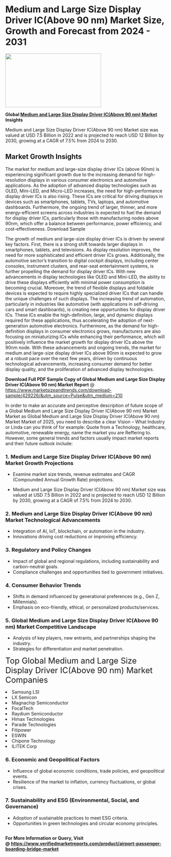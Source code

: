 <H1>Medium and Large Size Display Driver IC(Above 90 nm) Market Size, Growth and Forecast from 2024 - 2031</H1><img class="aligncenter size-medium wp-image-584254" src="https://thirdeyenews.in/wp-content/uploads/2024/09/Global-Market-Research-300x168.jpeg" alt="" width="300" height="168" /><p><strong>Global&nbsp;<a href="https://www.marketsizeandtrends.com/download-sample/429226/&amp;utm_source=Pulse&amp;utm_medium=210">Medium and Large Size Display Driver IC(Above 90 nm) Market</a> Insights</strong></p><p>Medium and Large Size Display Driver IC(Above 90 nm) Market size was valued at USD 7.5 Billion in 2022 and is projected to reach USD 12 Billion by 2030, growing at a CAGR of 7.5% from 2024 to 2030.</p><p><h2>Market Growth Insights</h2> <p>The market for medium and large-size display driver ICs (above 90nm) is experiencing significant growth due to the increasing demand for high-resolution displays in various consumer electronics and automotive applications. As the adoption of advanced display technologies such as OLED, Mini-LED, and Micro-LED increases, the need for high-performance display driver ICs is also rising. These ICs are critical for driving displays in devices such as smartphones, tablets, TVs, laptops, and automotive dashboards. Furthermore, the ongoing trend of larger, thinner, and more energy-efficient screens across industries is expected to fuel the demand for display driver ICs, particularly those with manufacturing nodes above 90nm, which offer a balance between performance, power efficiency, and cost-effectiveness. Download Sample </p> <p>The growth of medium and large-size display driver ICs is driven by several key factors. First, there is a strong shift towards larger displays in smartphones, tablets, and televisions. As display resolution improves, the need for more sophisticated and efficient driver ICs grows. Additionally, the automotive sector’s transition to digital cockpit displays, including center consoles, instrument clusters, and rear-seat entertainment systems, is further propelling the demand for display driver ICs. With new advancements in display technologies like OLED and Mini-LED, the ability to drive these displays efficiently with minimal power consumption is becoming crucial. Moreover, the trend of flexible displays and foldable devices is expected to require highly specialized driver ICs that can handle the unique challenges of such displays. The increasing trend of automation, particularly in industries like automotive (with applications in self-driving cars and smart dashboards), is creating new opportunities for display driver ICs. These ICs enable the high-definition, large, and dynamic displays required for these applications, thus accelerating the adoption of next-generation automotive electronics. Furthermore, as the demand for high-definition displays in consumer electronics grows, manufacturers are also focusing on miniaturizing ICs while enhancing their performance, which will positively influence the market growth for display driver ICs above the 90nm node. With these advancements and ongoing trends, the market for medium and large-size display driver ICs above 90nm is expected to grow at a robust pace over the next few years, driven by continuous technological advancements, increasing consumer demand for better display quality, and the proliferation of advanced display technologies. </p><p><span class=""><strong>Download Full PDF Sample Copy of Global Medium and Large Size Display Driver IC(Above 90 nm) Market Report</strong> @ <a href="https://www.marketsizeandtrends.com/download-sample/429226/&amp;utm_source=Pulse&amp;utm_medium=210" target="_blank">https://www.marketsizeandtrends.com/download-sample/429226/&amp;utm_source=Pulse&amp;utm_medium=210</a></span></p><p>In order to make an accurate and perceptive description of future scope of a Global&nbsp;Medium and Large Size Display Driver IC(Above 90 nm) Market Market as Global&nbsp;Medium and Large Size Display Driver IC(Above 90 nm) Market Market of 2025, you need to describe a clear Vision &ndash; What Industry or Linda can you think of for example: Quote from a Technology, healthcare, automotive, renewable energy, name the market you are Reffering to. However, some general trends and factors usually impact market reports and their future outlook include:</p><h3>1.&nbsp;<strong>Medium and Large Size Display Driver IC(Above 90 nm) Market Growth Projections</strong></h3><ul><li>Examine market size trends, revenue estimates and CAGR (Compounded Annual Growth Rate) projections.</li><li><p>Medium and Large Size Display Driver IC(Above 90 nm) Market size was valued at USD 7.5 Billion in 2022 and is projected to reach USD 12 Billion by 2030, growing at a CAGR of 7.5% from 2024 to 2030.</p></li></ul><h3>2.&nbsp;<strong>Medium and Large Size Display Driver IC(Above 90 nm) Market Technological Advancements</strong></h3><ul><li>Integration of AI, IoT, blockchain, or automation in the industry.</li><li>Innovations driving cost reductions or improving efficiency.</li></ul><h3>3.&nbsp;<strong>Regulatory and Policy Changes</strong></h3><ul><li>Impact of global and regional regulations, including sustainability and carbon-neutral goals.</li><li>Compliance challenges and opportunities tied to government initiatives.</li></ul><h3>4.&nbsp;<strong>Consumer Behavior Trends</strong></h3><ul><li>Shifts in demand influenced by generational preferences (e.g., Gen Z, Millennials).</li><li>Emphasis on eco-friendly, ethical, or personalized products/services.</li></ul><h3>5.&nbsp;<strong>Global Medium and Large Size Display Driver IC(Above 90 nm) Market Competitive Landscape</strong></h3><ul><li>Analysis of key players, new entrants, and partnerships shaping the industry.</li><li>Strategies for differentiation and market penetration.</li></ul><p data-pm-slice="1 1 []"><span style="color: inherit; font-family: inherit; font-size: 25px;">Top Global Medium and Large Size Display Driver IC(Above 90 nm) Market Companies</span></p><div class="" data-test-id=""><p><li>Samsung LSI</li><li> LX Semicon</li><li> Magnachip Semiconductor</li><li> FocalTech</li><li> Raydium Semiconductor</li><li> Himax Technologies</li><li> Parade Technologies</li><li> Fitipower</li><li> ESWIN</li><li> Chipone Technology</li><li> ILITEK Corp</li></p></div><h3>6.&nbsp;<strong>Economic and Geopolitical Factors</strong></h3><ul><li>Influence of global economic conditions, trade policies, and geopolitical events.</li><li>Resilience of the market to inflation, currency fluctuations, or global crises.</li></ul><h3>7.&nbsp;<strong>Sustainability and ESG (Environmental, Social, and Governance)</strong></h3><ul><li>Adoption of sustainable practices to meet ESG criteria.</li><li>Opportunities in green technologies and circular economy principles.</li></ul><h2><strong style="font-size: 14px;">For More Information or Query, Visit @&nbsp;</strong><a style="background-color: #ffffff; font-size: 14px;" href="https://www.marketsizeandtrends.com/report/medium-and-large-size-display-driver-ic-above-90-nm-market/" target="_blank">https://www.verifiedmarketreports.com/product/airport-passenger-boarding-bridge-market</a></h2>
